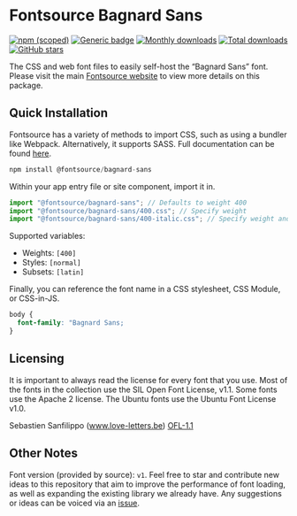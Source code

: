 # Fontsource Bagnard Sans

[![npm (scoped)](https://img.shields.io/npm/v/@fontsource/bagnard-sans?color=brightgreen)](https://www.npmjs.com/package/@fontsource/bagnard-sans) [![Generic badge](https://img.shields.io/badge/fontsource-passing-brightgreen)](https://github.com/fontsource/fontsource) [![Monthly downloads](https://badgen.net/npm/dm/@fontsource/bagnard-sans)](https://github.com/fontsource/fontsource) [![Total downloads](https://badgen.net/npm/dt/@fontsource/bagnard-sans)](https://github.com/fontsource/fontsource) [![GitHub stars](https://img.shields.io/github/stars/fontsource/fontsource.svg?style=social&label=Star)](https://github.com/fontsource/fontsource/stargazers)

The CSS and web font files to easily self-host the “Bagnard Sans” font. Please visit the main [Fontsource website](https://fontsource.org/fonts/bagnard-sans) to view more details on this package.

## Quick Installation

Fontsource has a variety of methods to import CSS, such as using a bundler like Webpack. Alternatively, it supports SASS. Full documentation can be found [here](https://fontsource.org/docs/getting-started/introduction).

```javascript
npm install @fontsource/bagnard-sans
```

Within your app entry file or site component, import it in.

```javascript
import "@fontsource/bagnard-sans"; // Defaults to weight 400
import "@fontsource/bagnard-sans/400.css"; // Specify weight
import "@fontsource/bagnard-sans/400-italic.css"; // Specify weight and style

```

Supported variables:
- Weights: `[400]`
- Styles: `[normal]`
- Subsets: `[latin]`

Finally, you can reference the font name in a CSS stylesheet, CSS Module, or CSS-in-JS.

```css
body {
  font-family: "Bagnard Sans;
}
```

## Licensing
It is important to always read the license for every font that you use.
Most of the fonts in the collection use the SIL Open Font License, v1.1. Some fonts use the Apache 2 license. The Ubuntu fonts use the Ubuntu Font License v1.0.

Sebastien Sanfilippo (www.love-letters.be)
[OFL-1.1](https://github.com/dconstruct/Bagnard/blob/master/OFL.txt)

## Other Notes
Font version (provided by source): `v1`.
Feel free to star and contribute new ideas to this repository that aim to improve the performance of font loading, as well as expanding the existing library we already have. Any suggestions or ideas can be voiced via an [issue](https://github.com/fontsource/fontsource/issues).